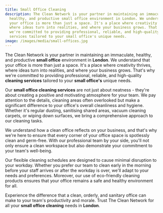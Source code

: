 ```yaml
---
title: Small Office Cleaning
description: The Clean Network is your partner in maintaining an immaculate,
  healthy, and productive small office environment in London. We understand that
  your office is more than just a space. It's a place where creativity thrives,
  where ideas turn into realities, and where your business grows. That's why
  we're committed to providing professional, reliable, and high-quality cleaning
  services tailored to your small office's unique needs.
image: /images/media/small-offices.jpg
---
```

The Clean Network is your partner in maintaining an immaculate, healthy, and productive <strong>small office</strong> environment in <strong>London</strong>. We understand that your office is more than just a space. It's a place where creativity thrives, where ideas turn into realities, and where your business grows. That's why we're committed to providing professional, reliable, and high-quality <strong>cleaning services</strong> tailored to your <strong>small office's</strong> unique needs.

Our <strong>small office cleaning services</strong> are not just about neatness - they're about creating a positive and motivating atmosphere for your team. We pay attention to the details, cleaning areas often overlooked but make a significant difference to your office's overall cleanliness and hygiene. Whether it's regular dusting, sanitising shared areas, vacuum cleaning carpets, or wiping down surfaces, we bring a comprehensive approach to our cleaning tasks.

We understand how a clean office reflects on your business, and that's why we're here to ensure that every corner of your office space is spotlessly clean and germ-free. With our professional team by your side, you'll not only ensure a clean workspace but also demonstrate your commitment to your team's well-being.

Our flexible cleaning schedules are designed to cause minimal disruption to your workday. Whether you prefer our team to clean early in the morning before your staff arrives or after the workday is over, we'll adapt to your needs and preferences. Moreover, our use of eco-friendly cleaning products ensures that your office remains a safe and healthy environment for all.

Experience the difference that a clean, orderly, and sanitary office can make to your team's productivity and morale. Trust The Clean Network for all your <strong>small office cleaning</strong> needs in <strong>London</strong>.